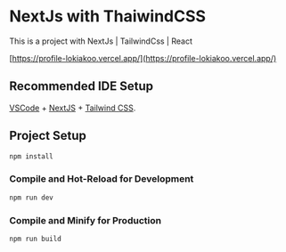 # NextJs with ThaiwindCSS

This is a project with NextJs | TailwindCss | React

[https://profile-lokiakoo.vercel.app/](https://profile-lokiakoo.vercel.app/)


## Recommended IDE Setup

[VSCode](https://code.visualstudio.com/) + [NextJS](https://nextjs.org/) + [Tailwind CSS](https://tailwindcss.com/).


## Project Setup

```sh
npm install
```

### Compile and Hot-Reload for Development

```sh
npm run dev
```

### Compile and Minify for Production

```sh
npm run build
```
